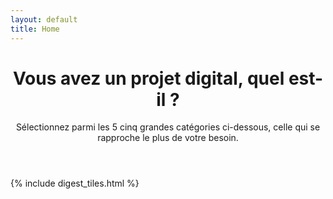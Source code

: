 ```yaml
---
layout: default
title: Home
---
```


<header>
<h1>Vous avez un projet digital, quel est-il ?</h1>
<p>Sélectionnez parmi les 5 cinq grandes catégories ci-dessous, celle qui se rapproche le plus de votre besoin.</p>
</header>

{% include digest_tiles.html %}
